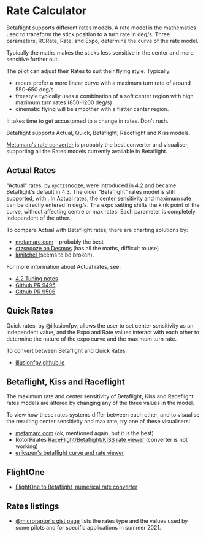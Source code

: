 # Rate Calculator

Betaflight supports different rates models. A rate model is the mathematics used to transform the stick position to a turn rate in deg/s. Three parameters, RCRate, Rate, and Expo, determine the curve of the rate model.

Typically the maths makes the sticks less sensitive in the center and more sensitive further out.

The pilot can adjust their Rates to suit their flying style. Typically:

- racers prefer a more linear curve with a maximum turn rate of around 550-650 deg/s
- freestyle typically uses a combination of a soft center region with high maximum turn rates (850-1200 deg/s)
- cinematic flying will be smoother with a flatter center region.

It takes time to get accustomed to a change in rates. Don't rush.

Betaflight supports Actual, Quick, Betaflight, Raceflight and Kiss models.

[Metamarc's rate converter](https://rates.metamarc.com) is probably the best converter and visualiser, supporting all the Rates models currently available in Betaflight.

## Actual Rates

"Actual" rates, by @ctzsnooze, were introduced in 4.2 and became Betaflight's default in 4.3. The older "Betaflight" rates model is still supported, with . In Actual rates, the center sensitivity and maximum rate can be directly entered in deg/s. The expo setting shifts the kink point of the curve, without affecting centre or max rates. Each parameter is completely independent of the other.

To compare Actual with Betaflight rates, there are charting solutions by:

- [metamarc.com](https://rates.metamarc.com) - probably the best
- [ctzsnooze on Desmos](https://www.desmos.com/calculator/r5pkxlxhtb) (has all the maths, difficult to use)
- [kmitchel ](https://kmitchel.github.io/) (seems to be broken).

For more information about Actual rates, see:

- [4.2 Tuning notes](/docs/wiki/tuning/4-2-Tuning-Notes#new-rates-modes)
- [Github PR 9495](https://github.com/betaflight/betaflight/pull/9495)
- [Github PR 9506](https://github.com/betaflight/betaflight/pull/9506)

## Quick Rates

Quick rates, by @illusionfpv, allows the user to set center sensitivity as an independent value, and the Expo and Rate values interact with each other to determine the nature of the expo curve and the maximum turn rate.

To convert between Betaflight and Quick Rates:

- [illusionfpv.github.io](https://illusionfpv.github.io/)

## Betaflight, Kiss and Raceflight

The maximum rate and center sensitivity of Betaflight, Kiss and Raceflight rates models are altered by changing any of the three values in the model.

To view how these rates systems differ between each other, and to visualise the resulting center sensitivity and max rate, try one of these visualisers:

- [metamarc.com](https://rates.metamarc.com) (ok, mentioned again, but it is the best)
- RotorPirates [RaceFlight/Betaflight/KISS rate viewer](https://apocolipse.github.io/RotorPirates/) (converter is not working)
- [erikspen's betaflight curve and rate viewer](https://erikspen.github.io/betaflightratestuner)

## FlightOne

- [FlightOne to Betaflight, numerical rate converter](https://flightone.com/rates/)

## Rates listings

- [@microraptor's gist page](https://gist.github.com/microraptor/52f01490f1c7aa86d91e8710556f123b) lists the rates type and the values used by some pilots and for specific applications in summer 2021.
